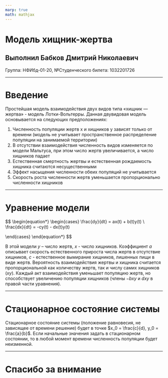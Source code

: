 ```yaml
---
marp: true
math: mathjax
---
```


# Модель хищник-жертва
## Выполнил Бабков Дмитрий Николаевич
Группа: НФИбд-01-20, №Студенческого билета: 1032201726

---

# Введение

Простейшая модель взаимодействия двух видов типа «хищник — жертва» - модель Лотки-Вольтерры. Данная двувидовая модель основывается на следующих предположениях:
1. Численность популяции жертв x и хищников y зависят только от времени (модель не учитывает пространственное распределение популяции на занимаемой территории)
2. В отсутствии взаимодействия численность видов изменяется по модели Мальтуса, при этом число жертв увеличивается, а число хищников падает
3. Естественная смертность жертвы и естественная рождаемость хищника считаются несущественными
4. Эффект насыщения численности обеих популяций не учитывается
5. Скорость роста численности жертв уменьшается пропорционально численности хищников

---

# Уравнение модели

$$
\begin{equation*} 
 \begin{cases}
   \frac{dy}{dt} = ax(t) + b(t)y(t)
   \\
   \frac{dx}{dt} = -cy(t) - dx(t)y(t)
   
 \end{cases}
\end{equation*}
$$

В этой модели $y$ – число жертв, $x$ - число хищников. Коэффициент $a$ описывает скорость естественного прироста числа жертв в отсутствие хищников, $с$ - естественное вымирание хищников, лишенных пищи в виде жертв. Вероятность взаимодействия жертвы и хищника считается пропорциональной как количеству жертв, так и числу самих хищников ($xy$). Каждый акт взаимодействия уменьшает популяцию жертв, но способствует увеличению популяции хищников (члены $-bxy$ и $dxy$ в правой части уравнения).

---

# Стационарное состояние системы

Стационарное состояние системы (положение равновесия, не зависящее от времени решение) будет в точке $x_0 = \frac{c}{d}, y_0 = \frac{a}{b}$. Если начальные значения задать в стационарном состоянии, то в любой момент времени численность популяции будет неизменной.

---

# Спасибо за внимание